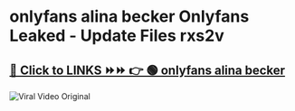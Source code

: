 
 # onlyfans alina becker Onlyfans Leaked - Update Files rxs2v

## <h2><a href="https://clipsfans.com/onlyfans_alina_becker&ref=git">🔗 Click to LINKS ⏩⏩ 👉 🟢 onlyfans alina becker </a></h2>

<a href="https://clipsfans.com/onlyfans_alina_becker&ref=git" rel="nofollow" data-target="animated-image.originalLink"><img src="https://i.ibb.co.com/xMMVF88/686577567.gif" alt="Viral Video Original" style="max-width: 100%; display: inline-block;" data-target="animated-image.originalImage"></a>

